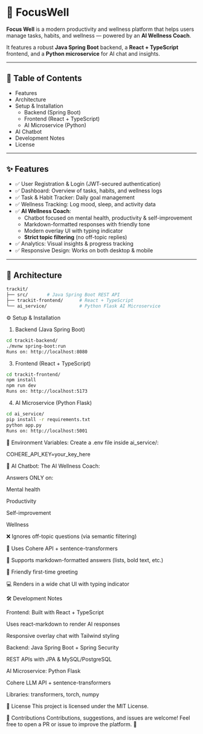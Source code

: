 # 🚀 FocusWell

**Focus Well** is a modern productivity and wellness platform that helps users manage tasks, habits, and wellness — powered by an **AI Wellness Coach**.

It features a robust **Java Spring Boot** backend, a **React + TypeScript** frontend, and a **Python microservice** for AI chat and insights.

---

## 📑 Table of Contents

- Features
- Architecture
- Setup & Installation
  - Backend (Spring Boot)
  - Frontend (React + TypeScript)
  - AI Microservice (Python)
- AI Chatbot
- Development Notes
- License

---

## ✨ Features

- ✅ User Registration & Login (JWT-secured authentication)
- ✅ Dashboard: Overview of tasks, habits, and wellness logs
- ✅ Task & Habit Tracker: Daily goal management
- ✅ Wellness Tracking: Log mood, sleep, and activity data
- ✅ **AI Wellness Coach**:
  - Chatbot focused on mental health, productivity & self-improvement
  - Markdown-formatted responses with friendly tone
  - Modern overlay UI with typing indicator
  - **Strict topic filtering** (no off-topic replies)
- ✅ Analytics: Visual insights & progress tracking
- ✅ Responsive Design: Works on both desktop & mobile

---

## 🧱 Architecture

```bash
trackit/
├── src/       # Java Spring Boot REST API
├── trackit-frontend/      # React + TypeScript
└── ai_service/            # Python Flask AI Microservice
```

⚙️ Setup & Installation
1. Backend (Java Spring Boot)
```bash
cd trackit-backend/
./mvnw spring-boot:run
Runs on: http://localhost:8080
```

3. Frontend (React + TypeScript)
```bash
cd trackit-frontend/
npm install
npm run dev
Runs on: http://localhost:5173
```

4. AI Microservice (Python Flask)
```bash
cd ai_service/
pip install -r requirements.txt
python app.py
Runs on: http://localhost:5001
```

📌 Environment Variables:
Create a .env file inside ai_service/:

COHERE_API_KEY=your_key_here

🤖 AI Chatbot:
The AI Wellness Coach:

Answers ONLY on:

Mental health

Productivity

Self-improvement

Wellness

❌ Ignores off-topic questions (via semantic filtering)

🧠 Uses Cohere API + sentence-transformers

📝 Supports markdown-formatted answers (lists, bold text, etc.)

💬 Friendly first-time greeting

💻 Renders in a wide chat UI with typing indicator

🛠️ Development Notes


Frontend:
Built with React + TypeScript

Uses react-markdown to render AI responses

Responsive overlay chat with Tailwind styling

Backend:
Java Spring Boot + Spring Security

REST APIs with JPA & MySQL/PostgreSQL

AI Microservice:
Python Flask

Cohere LLM API + sentence-transformers

Libraries: transformers, torch, numpy

📜 License
This project is licensed under the MIT License.

🤝 Contributions
Contributions, suggestions, and issues are welcome!
Feel free to open a PR or issue to improve the platform. 🙌



